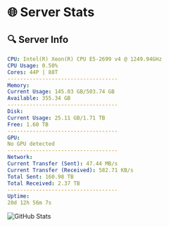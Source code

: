 # 🌐 Server Stats
## 🔍 Server Info
```yaml
CPU: Intel(R) Xeon(R) CPU E5-2699 v4 @ 1249.94GHz
CPU Usage: 0.50%
Cores: 44P | 88T
-----------------------------------
Memory:
Current Usage: 145.03 GB/503.74 GB
Available: 355.34 GB
-----------------------------------
Disk:
Current Usage: 25.11 GB/1.71 TB
Free: 1.60 TB
-----------------------------------
GPU:
No GPU detected
-----------------------------------
Network:
Current Transfer (Sent): 47.44 MB/s
Current Transfer (Received): 582.71 KB/s
Total Sent: 160.98 TB
Total Received: 2.37 TB
-----------------------------------
Uptime:
20d 12h 56m 7s
```
![GitHub Stats](https://img.shields.io/badge/Updated-2025-02-28_11:39:25-blue)